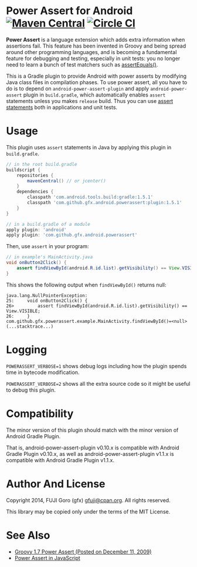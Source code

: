 # Power Assert for Android [![Maven Central](https://maven-badges.herokuapp.com/maven-central/com.github.gfx.android.powerassert/plugin/badge.svg)](https://maven-badges.herokuapp.com/maven-central/com.github.gfx.android.powerassert/plugin) [![Circle CI](https://circleci.com/gh/gfx/android-power-assert-plugin.svg?style=svg&branch=master)](https://circleci.com/gh/gfx/android-power-assert-plugin)

**Power Assert** is a language extension which adds extra information when assertions fail.
This feature has been invented in Groovy and being spread around other programming languages,
and is becoming a fundamental feature for debugging and testing, especially in unit tests: you
no longer need to learn a bunch of test matchers such as
[assertEquals()](http://developer.android.com/reference/junit/framework/Assert.html).

This is a Gradle plugin to provide Android with power asserts by modifying Java class files
in compilation phases. To use power assert, all you have to do is to depend on
`android-power-assert-plugin` and apply `android-power-assert` plugin in `build.gradle`,
which automatically enables `assert` statements unless you makes `release` build. Thus you can use
 [assert statements](http://docs.oracle.com/javase/8/docs/technotes/guides/language/assert.html)
 both in applications and unit tests.

# Usage

This plugin uses `assert` statements in Java by applying this plugin in `build.gradle`.

```groovy
// in the root build.gradle
buildscript {
    repositories {
        mavenCentral() // or jcenter()
    }
    dependencies {
        classpath 'com.android.tools.build:gradle:1.5.1'
        classpath 'com.github.gfx.android.powerassert:plugin:1.5.1'
    }
}
```

```groovy
// in a build.gradle of a module
apply plugin: 'android'
apply plugin: 'com.github.gfx.android.powerassert'
```

Then, use `assert` in your program:

```java
// in example's MainActivity.java
void onButton2Click() {
    assert findViewById(android.R.id.list).getVisibility() == View.VISIBLE;
}
```

This shows the following output when `findViewById()` returns null:

```
java.lang.NullPointerException:
25:     void onButton2Click() {
26>         assert findViewById(android.R.id.list).getVisibility() == View.VISIBLE;
26:     }
com.github.gfx.powerassert.example.MainActivity.findViewById()=<null>
(...stacktrace...)
```

# Logging

`POWERASSERT_VERBOSE=1` shows debug logs including how the plugin spends time in bytecode modification.

`POWERASSERT_VERBOSE=2` shows all the extra source code so it might be useful to debug this plugin.

# Compatibility

The minor version of this plugin should match with the minor version of Android Gradle Plugin.

That is, android-power-assert-plugin v0.10.x is compatible with Android Gradle Plugin v0.10.x,
as well as android-power-assert-plugin v1.1.x is compatible with Android Gradle Plugin v1.1.x.

# Author And License

Copyright 2014, FUJI Goro (gfx) <gfuji@cpan.org>. All rights reserved.

This library may be copied only under the terms of the MIT License.

# See Also

- [Groovy 1.7 Power Assert (Posted on December 11, 2009)](https://dontmindthelanguage.wordpress.com/2009/12/11/groovy-1-7-power-assert/)
- [Power Assert in JavaScript](https://github.com/power-assert-js/power-assert)
